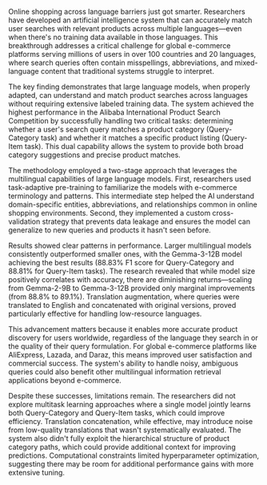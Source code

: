 Online shopping across language barriers just got smarter. Researchers have developed an artificial intelligence system that can accurately match user searches with relevant products across multiple languages—even when there's no training data available in those languages. This breakthrough addresses a critical challenge for global e-commerce platforms serving millions of users in over 100 countries and 20 languages, where search queries often contain misspellings, abbreviations, and mixed-language content that traditional systems struggle to interpret.

The key finding demonstrates that large language models, when properly adapted, can understand and match product searches across languages without requiring extensive labeled training data. The system achieved the highest performance in the Alibaba International Product Search Competition by successfully handling two critical tasks: determining whether a user's search query matches a product category (Query-Category task) and whether it matches a specific product listing (Query-Item task). This dual capability allows the system to provide both broad category suggestions and precise product matches.

The methodology employed a two-stage approach that leverages the multilingual capabilities of large language models. First, researchers used task-adaptive pre-training to familiarize the models with e-commerce terminology and patterns. This intermediate step helped the AI understand domain-specific entities, abbreviations, and relationships common in online shopping environments. Second, they implemented a custom cross-validation strategy that prevents data leakage and ensures the model can generalize to new queries and products it hasn't seen before.

Results showed clear patterns in performance. Larger multilingual models consistently outperformed smaller ones, with the Gemma-3-12B model achieving the best results (88.83% F1 score for Query-Category and 88.81% for Query-Item tasks). The research revealed that while model size positively correlates with accuracy, there are diminishing returns—scaling from Gemma-2-9B to Gemma-3-12B provided only marginal improvements (from 88.8% to 89.1%). Translation augmentation, where queries were translated to English and concatenated with original versions, proved particularly effective for handling low-resource languages.

This advancement matters because it enables more accurate product discovery for users worldwide, regardless of the language they search in or the quality of their query formulation. For global e-commerce platforms like AliExpress, Lazada, and Daraz, this means improved user satisfaction and commercial success. The system's ability to handle noisy, ambiguous queries could also benefit other multilingual information retrieval applications beyond e-commerce.

Despite these successes, limitations remain. The researchers did not explore multitask learning approaches where a single model jointly learns both Query-Category and Query-Item tasks, which could improve efficiency. Translation concatenation, while effective, may introduce noise from low-quality translations that wasn't systematically evaluated. The system also didn't fully exploit the hierarchical structure of product category paths, which could provide additional context for improving predictions. Computational constraints limited hyperparameter optimization, suggesting there may be room for additional performance gains with more extensive tuning.